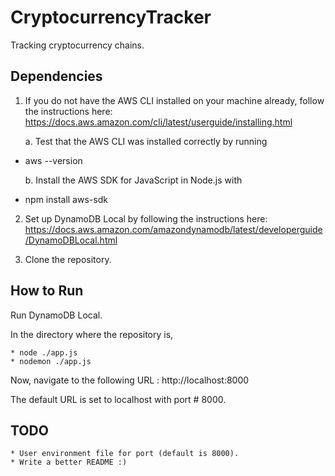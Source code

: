 # CryptocurrencyTracker
Tracking cryptocurrency chains.

## Dependencies
1. If you do not have the AWS CLI installed on your machine already, follow the instructions here: https://docs.aws.amazon.com/cli/latest/userguide/installing.html

    a. Test that the AWS CLI was installed correctly by running
* aws --version

    b. Install the AWS SDK for JavaScript in Node.js with
* npm install aws-sdk

2. Set up DynamoDB Local by following the instructions here: https://docs.aws.amazon.com/amazondynamodb/latest/developerguide/DynamoDBLocal.html

3. Clone the repository.

## How to Run
Run DynamoDB Local.

In the directory where the repository is,     

    * node ./app.js
    * nodemon ./app.js

Now, navigate to the following URL : http://localhost:8000

The default URL is set to localhost with port # 8000.

## TODO
    * User environment file for port (default is 8000).
    * Write a better README :)
